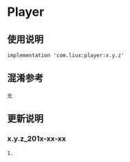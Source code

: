 Player
===

使用说明
---
```
implementation 'com.liux:player:x.y.z'
```

混淆参考
---
```
无
```

更新说明
---
### x.y.z_201x-xx-xx
    1.